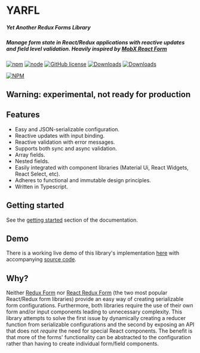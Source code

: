 # YARFL

##### Yet Another Redux Forms Library

##### Manage form state in React/Redux applications with reactive updates and field level validation. Heavily inspired by [MobX React Form](https://github.com/foxhound87/mobx-react-form)

[![npm](https://img.shields.io/npm/v/yarfl.svg)]()
[![node](https://img.shields.io/node/v/yarfl.svg)]()
[![GitHub license](https://img.shields.io/github/license/axelyung/yarfl.svg)]()
[![Downloads](https://img.shields.io/npm/dt/yarfl.svg)]()
[![Downloads](https://img.shields.io/npm/dm/yarfl.svg)]()

[![NPM](https://nodei.co/npm/yarfl.png?downloads=true&downloadRank=true&stars=true)](https://nodei.co/npm/yarfl/)

## Warning: experimental, not ready for production

## Features

- Easy and JSON-serializable configuration.
- Reactive updates with input binding.
- Reactive validation with error messages.
- Supports both sync and async validation.
- Array fields.
- Nested fields.
- Easily integrated with component libraries (Material Ui, React Widgets, React Select, etc).
- Adheres to functional and immutable design principles.
- Written in Typescript.

## Getting started

See the [getting started](https://axelyung.github.io/yarfl/docs/getting-started.html) section of the documentation.

## Demo

There is a working live demo of this library's implementation [here](https://axelyung.github.io/yarfl-examples) with accompanying [source code](https://github.com/axelyung/yarfl-examples).

## Why?

Neither [Redux Form](https://github.com/erikras/redux-form) nor [React Redux Form](https://github.com/davidkpiano/react-redux-form) (the two most popular React/Redux form libraries) provide an easy way of creating serializable form configurations. Furthermore, both libraries require the use of their own form and/or input components leading to unnecessary complexity. This library attempts to solve the first issue by dynamically creating a reducer function from serializable configurations and the second by exposing an API that does not *require* the need for special React components. The benefit is that more of the forms' functionality can be abstracted to the configuration rather than having to create individual form/field components.
